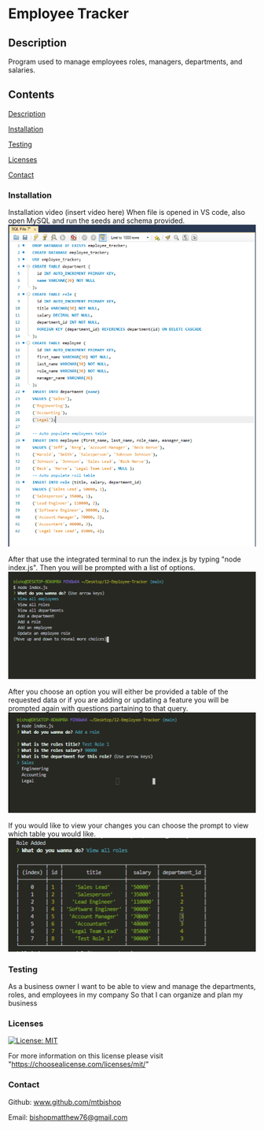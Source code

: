 # Employee Tracker

## Description

Program used to manage employees roles, managers, departments, and salaries.

## Contents

[Description](#description)

[Installation](#installation)

[Testing](#testing)

[Licenses](#licenses)

[Contact](#contact)

### Installation

Installation video (insert video here) When file is opened in VS code, also open MySQL and run the seeds and schema provided. ![demo pic 1](https://github.com/mtbishop/Employee-Tracker/blob/main/Assets/pic1.PNG)

After that use the integrated terminal to run the index.js by typing "node index.js". Then you will be prompted with a list of options. ![demo pic 2](https://github.com/mtbishop/Employee-Tracker/blob/main/Assets/pic2.PNG)

After you choose an option you will either be provided a table of the requested data or if you are adding or updating a feature you will be prompted again with questions partaining to that query. ![demo pic 3](https://github.com/mtbishop/Employee-Tracker/blob/main/Assets/pic3.PNG) 

If you would like to view your changes you can choose the prompt to view which table you would like. ![demo pic 4](https://github.com/mtbishop/Employee-Tracker/blob/main/Assets/pic4.PNG) 

### Testing

As a business owner
I want to be able to view and manage the departments, roles, and employees in my company
So that I can organize and plan my business

### Licenses

[![License: MIT](https://img.shields.io/badge/License-MIT-yellow.svg)](https://opensource.org/licenses/MIT)

For more information on this license please visit "https://choosealicense.com/licenses/mit/"

### Contact

Github: www.github.com/mtbishop

Email:
bishopmatthew76@gmail.com
